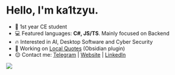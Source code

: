 # Hello, I'm ka1tzyu.

- 📕 1st year CE student
- 💻 Featured languages: **C#, JS/TS**. Mainly focused on Backend
- 🔥 Interested in AI, Desktop Software and Cyber Security
- 🚀 Working on [Local Quotes](https://github.com/ka1tzyu/local-quotes) (Obsidian plugin)
- 😌 Contact me: [Telegram](https://t.me/ka1tzyu) | [Website](https://ka1tzyu.dev) | [LinkedIn](https://www.linkedin.com/in/ka1tzyu)

![](https://github-readme-stats.vercel.app/api?username=ka1tzyu&show_icons=true&hide_title=true&count_private=true&theme=gotham)

